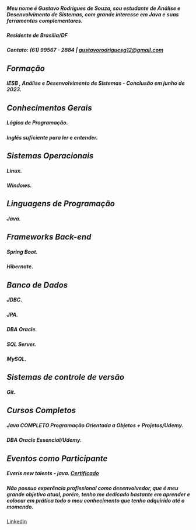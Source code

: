 ##### Meu nome é Gustavo Rodrigues de Souza, sou estudante de Análise e Desenvolvimento de Sistemas, com grande interesse em Java e suas ferramentas complementares. 

##### Residente de Brasília/DF
##### Contato: (61) 99567 - 2884 | gustavorodriguesg12@gmail.com

## ***Formação*** 
##### IESB , Análise e Desenvolvimento de Sistemas - Conclusão em junho de 2023.

## ***Conhecimentos Gerais***
##### Lógica de Programação.
##### Inglês suficiente para ler e entender.

## ***Sistemas Operacionais***
##### Linux.
##### Windows.

## ***Linguagens de Programação***
##### Java.


## ***Frameworks Back-end***
##### Spring Boot.
##### Hibernate.


## ***Banco de Dados***
##### JDBC.
##### JPA.
##### DBA Oracle.
##### SQL Server.
##### MySQL.

## ***Sistemas de controle de versão***
##### Git.

## ***Cursos Completos***
##### Java COMPLETO Programação Orientada a Objetos + Projetos/Udemy.
##### DBA Oracle Essencial/Udemy.

## ***Eventos como Participante***
##### Everis new talents - java. [Certificado](https://certificates.digitalinnovation.one/DEB6D696)

##### ***Não possuo experência profissional como desenvolvedor, que é meu grande objetivo atual, porém, tenho me dedicado bastante em aprender e colocar em prática todo o meu conhecimento que tenho adquirido até o momendo.***


[Linkedin](www.linkedin.com/in/gustavorodriguesdesouza)
